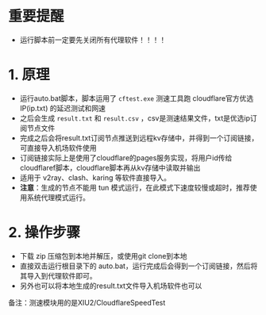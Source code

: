 # 重要提醒
- 运行脚本前一定要先关闭所有代理软件！！！！

# 1. 原理
- 运行auto.bat脚本，脚本运用了 `cftest.exe` 测速工具跑 cloudflare官方优选IP(ip.txt) 的延迟测试和网速
- 之后会生成 `result.txt` 和 `result.csv` ，csv是测速结果文件，txt是优选ip订阅节点文件
- 完成之后会将result.txt订阅节点推送到远程kv存储中，并得到一个订阅链接，可直接导入机场软件使用
- 订阅链接实际上是使用了cloudflare的pages服务实现，将用户id传给cloudflaref脚本，cloudflare脚本再从kv存储中读取并输出
- 适用于 v2ray、clash、karing 等软件直接导入。
- **注意**：生成的节点不能用 tun 模式运行，在此模式下速度较慢或超时，推荐使用系统代理模式运行。

# 2. 操作步骤
- 下载 zip 压缩包到本地并解压，或使用git clone到本地
- 直接双击运行根目录下的 auto.bat，运行完成后会得到一个订阅链接，然后将其导入到代理软件即可。
- 另外也可以将本地生成的result.txt文件导入机场软件也可以

备注：测速模块用的是XIU2/CloudflareSpeedTest
